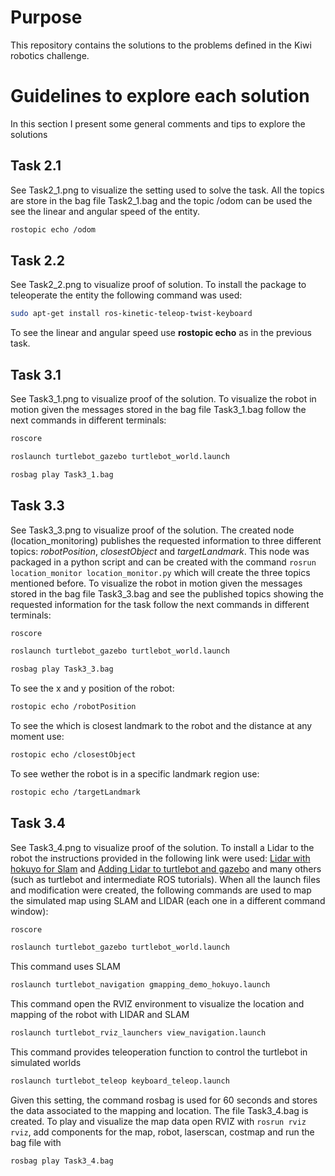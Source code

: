 # Purpose
This repository contains the solutions to the problems defined in the Kiwi robotics challenge. 

# Guidelines to explore each solution
In this section I present some general comments and tips to explore the solutions

## Task 2.1
See Task2_1.png to visualize the setting used to solve the task. All the topics are store in the bag file Task2_1.bag and the topic /odom can be used the see the linear and angular speed of the entity. 

```bash
rostopic echo /odom
```

## Task 2.2
See Task2_2.png to visualize proof of solution. 
To install the package to teleoperate the entity the following command was used:

```bash
sudo apt-get install ros-kinetic-teleop-twist-keyboard
```

To see the linear and angular speed use **rostopic echo** as in the previous task.

## Task 3.1 
See Task3_1.png to visualize proof of the solution. 
To visualize the robot in motion given the messages stored in the bag file Task3_1.bag follow the next commands in different terminals:

```bash
roscore
```
```bash
roslaunch turtlebot_gazebo turtlebot_world.launch
```
```bash
rosbag play Task3_1.bag
```

## Task 3.3
See Task3_3.png to visualize proof of the solution. 
The created node (location_monitoring) publishes the requested information to three different topics: *robotPosition*, *closestObject* and *targetLandmark*. This node was packaged in a python script and can be created with the command `rosrun location_monitor location_monitor.py` which will create the three topics mentioned before. 
To visualize the robot in motion given the messages stored in the bag file Task3_3.bag and see the published topics showing the requested information for the task follow the next commands in different terminals:

```bash
roscore
```
```bash
roslaunch turtlebot_gazebo turtlebot_world.launch
```
```bash
rosbag play Task3_3.bag
```
To see the x and y position of the robot:
```bash
rostopic echo /robotPosition
```
To see the which is closest landmark to the robot and the distance at any moment use:
```bash
rostopic echo /closestObject
```
To see wether the robot is in a specific landmark region use:
```bash
rostopic echo /targetLandmark
```

## Task 3.4
See Task3_4.png to visualize proof of the solution. 
To install a Lidar to the robot the instructions provided in the following link were used: [Lidar with hokuyo for Slam](http://wiki.ros.org/turtlebot/Tutorials/indigo/Adding%20a%20lidar%20to%20the%20turtlebot%20using%20hector_models%20%28Hokuyo%20UTM-30LX%29#CA-a4b8247611cab5be4c2262f31aa20c7f471977fc_2) and [Adding Lidar to turtlebot and gazebo](http://amanbreakingthings.blogspot.com.co/2014/11/adding-hokuyo-lidar-to-turtlebot-in-ros.html) and many others (such as turtlebot and intermediate ROS tutorials).
When all the launch files and modification were created, the following commands are used to map the simulated map using SLAM and LIDAR (each one in a different command window):
```bash
roscore
```
```bash
roslaunch turtlebot_gazebo turtlebot_world.launch
```
This command uses SLAM 
```bash
roslaunch turtlebot_navigation gmapping_demo_hokuyo.launch
```
This command open the RVIZ environment to visualize the location and mapping of the robot with LIDAR and SLAM
```bash
roslaunch turtlebot_rviz_launchers view_navigation.launch
```
This command provides teleoperation function to control the turtlebot in simulated worlds
```bash
roslaunch turtlebot_teleop keyboard_teleop.launch
```

Given this setting, the command rosbag is used for 60 seconds and stores the data associated to the mapping and location. The file Task3_4.bag is created. To play and visualize the map data open RVIZ with `rosrun rviz rviz`, add components for the map, robot, laserscan, costmap and run the bag file with
```bash
rosbag play Task3_4.bag
``` 